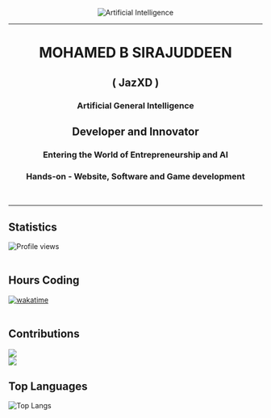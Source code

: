 <!-- ![Artificial Intellegence](https://wallpapers.com/images/featured/ai-vpzcidps6aw64inn.jpg)-->
<!-- ![Artificial Intellegence](https://img.pikbest.com/background/20220119/ai-artificial-intelligence-starry-sky-portrait-blue-technology-banner_6231445.jpg!w700wp)-->

<p align='center' ><img src="https://img.pikbest.com/background/20220119/ai-artificial-intelligence-starry-sky-portrait-blue-technology-banner_6231445.jpg!w700wp" alt="Artificial Intelligence" class="center-image"></p>
<hr>
<h1 align="center">MOHAMED B SIRAJUDDEEN</h1>
<h2 align="center">( JazXD )</h2>
<h3 align="center">Artificial General Intelligence</h3>
<h2 align='center'>Developer and Innovator</h2>

<h3 align='center'>Entering the World of Entrepreneurship and AI</h3>

<h3 align='center'>Hands-on - Website, Software and Game development</h3>
<br><hr>

## Statistics

![Profile views](https://komarev.com/ghpvc/?username=jaz0xd)<br><br>

## Hours Coding
[![wakatime](https://wakatime.com/badge/user/0e30fc82-fae6-4af4-865a-dbc0052c077a.svg)](https://wakatime.com/@0e30fc82-fae6-4af4-865a-dbc0052c077a)<br><br>

## Contributions
<!-- [![Jaz0xd's Contribution Stats](https://github-readme-stats.vercel.app/api?username=jaz0xd&show_icons=true&theme=radical)](https://github.com/anuraghazra/github-readme-stats) --!> <!-- Theme -> default, dark, radical -->
![](https://github-readme-stats.vercel.app/api?username=jaz0xd&theme=dark&hide_border=false&include_all_commits=true&count_private=true)<br/>
![](https://nirzak-streak-stats.vercel.app/?user=jaz0xd&theme=dark&hide_border=false)

## Top Languages
<!-- ![Top Languages](https://github-readme-stats.vercel.app/api/top-langs/?username=jaz0xd&layout=compact&theme=default) -->
![Top Langs](https://github-readme-stats.vercel.app/api/top-langs/?username=jaz0xd&layout=compact&theme=dark&hide)

<!-- ## All Languages -->
<!-- <p align="left"><img src="https://wakatime.com/share/@JazXD/486c80ef-10b0-4c60-a37a-a14ec02592ba.svg" width="600" height="400"></p> -->



